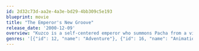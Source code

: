 ```yaml
---
id: 2d32c73d-aa2e-4a3e-bd29-4bb309c5e193
blueprint: movie
title: "The Emperor's New Groove"
release_date: '2000-12-09'
overview: "Kuzco is a self-centered emperor who summons Pacha from a village and to tell him that his home will be destroyed to make room for Kuzco's new summer home. Kuzco's advisor, Yzma, tries to poison Kuzco and accidentally turns him into a llama, who accidentally ends up in Pacha's village. Pacha offers to help Kuzco if he doesn't destroy his house, and so they form an unlikely partnership."
genres: '[{"id": 12, "name": "Adventure"}, {"id": 16, "name": "Animation"}, {"id": 35, "name": "Comedy"}, {"id": 10751, "name": "Family"}, {"id": 14, "name": "Fantasy"}]'
---
```

